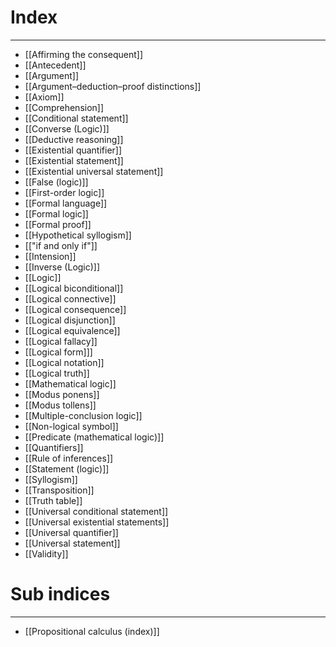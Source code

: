 # Index
---
- [[Affirming the consequent]]
- [[Antecedent]]
- [[Argument]]
- [[Argument–deduction–proof distinctions]]
- [[Axiom]]
- [[Comprehension]]
- [[Conditional statement]]
- [[Converse (Logic)]]
- [[Deductive reasoning]]
- [[Existential quantifier]]
- [[Existential statement]]
- [[Existential universal statement]]
- [[False (logic)]]
- [[First-order logic]]
- [[Formal language]]
- [[Formal logic]]
- [[Formal proof]]
- [[Hypothetical syllogism]]
- [["if and only if"]]
- [[Intension]]
- [[Inverse (Logic)]]
- [[Logic]]
- [[Logical biconditional]]
- [[Logical connective]]
- [[Logical consequence]]
- [[Logical disjunction]]
- [[Logical equivalence]]
- [[Logical fallacy]]
- [[Logical form]]]
- [[Logical notation]]
- [[Logical truth]]
- [[Mathematical logic]]
- [[Modus ponens]]
- [[Modus tollens]]
- [[Multiple-conclusion logic]]
- [[Non-logical symbol]]
- [[Predicate (mathematical logic)]]
- [[Quantifiers]]
- [[Rule of inferences]]
- [[Statement (logic)]]
- [[Syllogism]]
- [[Transposition]]
- [[Truth table]]
- [[Universal conditional statement]]
- [[Universal existential statements]]
- [[Universal quantifier]]
- [[Universal statement]]
- [[Validity]]

# Sub indices
---
- [[Propositional calculus (index)]]